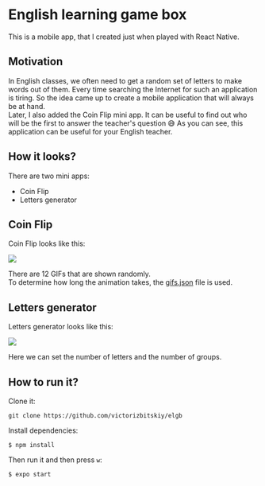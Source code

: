 # English learning game box  

This is a mobile app, that I created just when played with React Native. 

## Motivation

In English classes, we often need to get a random set of letters to make words out of them. Every time searching the Internet for such an application is tiring. So the idea came up to create a mobile application that will always be at hand.  
Later, I also added the Coin Flip mini app. It can be useful to find out who will be the first to answer the teacher's question 😅
As you can see, this application can be useful for your English teacher.

## How it looks?

There are two mini apps:  
- Coin Flip
- Letters generator

## Coin Flip

Coin Flip looks like this:  

<img src="https://github.com/victorizbitskiy/elgb/blob/main/docs/img/Coin%20flip.gif"/>  

There are 12 GIFs that are shown randomly.  
To determine how long the animation takes, the [gifs.json](https://github.com/victorizbitskiy/elgb/blob/main/src/modules/coinFlip/gifs/gifs.json) file is used.

## Letters generator

Letters generator looks like this:  

<img src="https://github.com/victorizbitskiy/elgb/blob/main/docs/img/Letters%20generator.gif"/>  

Here we can set the number of letters and the number of groups.

## How to run it?

Clone it:
```
git clone https://github.com/victorizbitskiy/elgb
```
Install dependencies:
```
$ npm install
```
Then run it and then press `w`:
```
$ expo start
```




